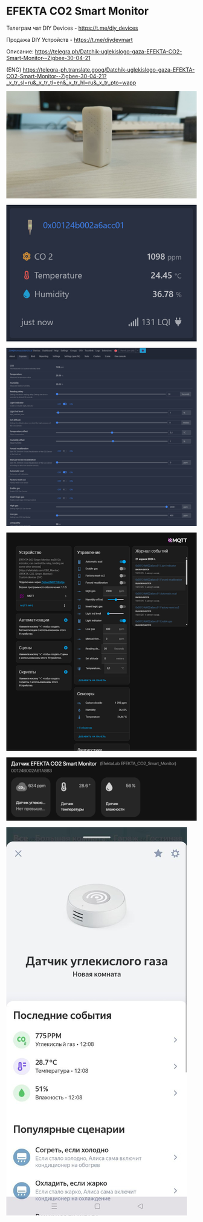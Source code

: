 # EFEKTA CO2 Smart Monitor

Телеграм чат DIY Devices - https://t.me/diy_devices

Продажа DIY Устройств - https://t.me/diydevmart

Описание: https://telegra.ph/Datchik-uglekislogo-gaza-EFEKTA-CO2-Smart-Monitor--Zigbee-30-04-21

(ENG) https://telegra-ph.translate.goog/Datchik-uglekislogo-gaza-EFEKTA-CO2-Smart-Monitor--Zigbee-30-04-21?_x_tr_sl=ru&_x_tr_tl=en&_x_tr_hl=ru&_x_tr_pto=wapp


![EFEKTA CO2 Smart Monitor](https://raw.githubusercontent.com/smartboxchannel/EFEKTA-CO2-Smart-Monitor/main/Images/8ca8715e30c57416625a2.jpg) 

![EFEKTA CO2 Smart Monitor](https://raw.githubusercontent.com/smartboxchannel/EFEKTA-CO2-Smart-Monitor/main/Images/7440d382e294a6f9953fa.png) 

![EFEKTA CO2 Smart Monitor](https://raw.githubusercontent.com/smartboxchannel/EFEKTA-CO2-Smart-Monitor/main/Images/5e139564f552d2e655552.png) 

![EFEKTA CO2 Smart Monitor](https://raw.githubusercontent.com/smartboxchannel/EFEKTA-CO2-Smart-Monitor/main/Images/2058236735d46ae078950.png) 

![EFEKTA CO2 Smart Monitor](https://raw.githubusercontent.com/smartboxchannel/EFEKTA-CO2-Smart-Monitor/main/Images/01.png) 

![EFEKTA CO2 Smart Monitor](https://raw.githubusercontent.com/smartboxchannel/EFEKTA-CO2-Smart-Monitor/main/Images/05.jpg) 


